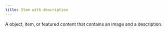 ```yaml
---
title: Item with description
---
```

A object, item, or featured content that contains an image and a description.

